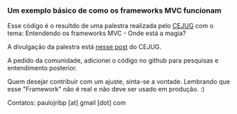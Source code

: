 ### Um exemplo básico de como os frameworks MVC funcionam

Esse código é o resultdo de uma palestra realizada pelo [CEJUG](http://cejug.org) com o tema: 
Entendendo os frameworks MVC - Onde está a magia?

A divulgação da palestra está [nesse post](http://cejug.org/knowledge/article.xhtml?id=8373AF6EF510454FA092733096649D28) do CEJUG.

A pedido da comunidade, adicionei o código no github para pesquisas e entendimento posterior.

Quem desejar contribuir com um ajuste, sinta-se a vontade. Lembrando que esse "Framework" não é real
e não deve ser usado em produção. :)

Contatos: paulojribp [at] gmail [dot] com